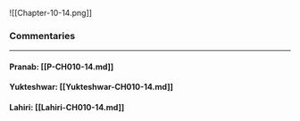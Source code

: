 ![[Chapter-10-14.png]]

### Commentaries

---

#### Pranab: [[P-CH010-14.md]]

#### Yukteshwar: [[Yukteshwar-CH010-14.md]]

#### Lahiri: [[Lahiri-CH010-14.md]]
